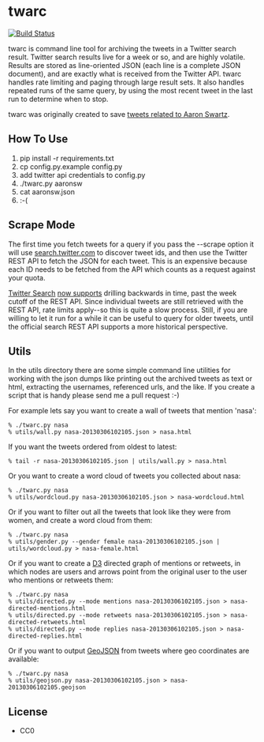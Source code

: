 twarc
=====

[![Build Status](https://secure.travis-ci.org/edsu/twarc.png)](http://travis-ci.org/edsu/twarc)

twarc is command line tool for archiving the tweets in a Twitter search result.
Twitter search results live for a week or so, and are highly volatile. Results 
are stored as line-oriented JSON (each line is a complete JSON document), and 
are exactly what is received from the Twitter API.  twarc handles rate limiting 
and paging through large result sets. It also handles repeated runs of the same
query, by using the most recent tweet in the last run to determine when to 
stop.

twarc was originally created to save [tweets related to Aaron Swartz](http://archive.org/details/AaronswRelatedTweets).

How To Use
----------

1. pip install -r requirements.txt
1. cp config.py.example config.py
1. add twitter api credentials to config.py
1. ./twarc.py aaronsw
1. cat aaronsw.json
1. :-(

Scrape Mode
-----------

The first time you fetch tweets for a query if you pass the --scrape option 
it will use [search.twitter.com](http://search.twitter.com) to discover tweet 
ids, and then use the Twitter REST API to fetch the JSON for each tweet. This
is an expensive because each ID needs to be fetched from the API which counts
as a request against your quota.

[Twitter Search](http://search.twitter.com) [now supports](http://blog.twitter.com/2013/02/now-showing-older-tweets-in-search.html) drilling backwards in time, past the week cutoff of the REST API. Since individual tweets are still retrieved with the REST API, rate limits apply--so this is quite a slow process. Still, if you are willing to let it run for a while it can be useful to query for older tweets, until the official search REST API supports a more historical perspective.

Utils
-----

In the utils directory there are some simple command line utilities for 
working with the json dumps like printing out the archived tweets as text 
or html, extracting the usernames, referenced urls, and the like.  If you 
create a script that is handy please send me a pull request :-)

For example lets say you want to create a wall of tweets that mention 'nasa':

    % ./twarc.py nasa
    % utils/wall.py nasa-20130306102105.json > nasa.html

If you want the tweets ordered from oldest to latest:

    % tail -r nasa-20130306102105.json | utils/wall.py > nasa.html

Or you want to create a word cloud of tweets you collected about nasa:

    % ./twarc.py nasa
    % utils/wordcloud.py nasa-20130306102105.json > nasa-wordcloud.html

Or if you want to filter out all the tweets that look like they were from 
women, and create a word cloud from them:

    % ./twarc.py nasa
    % utils/gender.py --gender female nasa-20130306102105.json | utils/wordcloud.py > nasa-female.html
    
Or if you want to create a [D3](http://d3js.org/) directed graph of mentions
or retweets, in which nodes are users and arrows point from the original user 
to the user who mentions or retweets them:
	
	% ./twarc.py nasa
	% utils/directed.py --mode mentions nasa-20130306102105.json > nasa-directed-mentions.html
	% utils/directed.py --mode retweets nasa-20130306102105.json > nasa-directed-retweets.html
	% utils/directed.py --mode replies nasa-20130306102105.json > nasa-directed-replies.html

Or if you want to output [GeoJSON](http://geojson.org/) from tweets where geo coordinates are available:

    % ./twarc.py nasa
    % utils/geojson.py nasa-20130306102105.json > nasa-20130306102105.geojson


License
-------

* CC0
